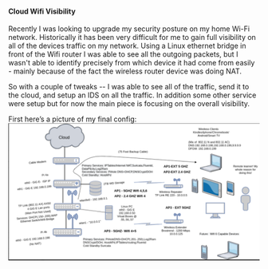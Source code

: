 #### Cloud Wifi Visibility 

Recently I was looking to upgrade my security posture on my home Wi-Fi network. Historically it has been very difficult for me to gain full visibility on all of the devices traffic on my network. Using a Linux ethernet bridge in front of the Wifi router  I was able to see all the outgoing packets, but I wasn't able to identify precisely from which device it had come from easily - mainly because of the fact the wireless router device was doing NAT.

So with a couple of tweaks --  I was able to see all of the traffic, send it to the cloud, and setup an IDS on all the traffic. In addition some other service were setup but for now the main piece is focusing on the overall visibility.


First here’s a picture of my final config:
![Final Config](final_config.png)


